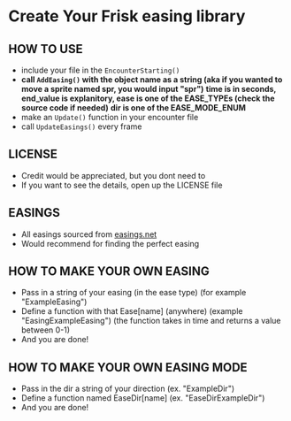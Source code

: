 # Create Your Frisk easing library
## HOW TO USE
- include your file in the `EncounterStarting()`
- **call `AddEasing()` with the object name as a string (aka if you wanted to move a sprite named spr, you would input "spr")**
**time is in seconds, end_value is explanitory, ease is one of the EASE_TYPEs (check the source code if needed)**
**dir is one of the EASE_MODE_ENUM**
- make an `Update()` function in your encounter file
- call `UpdateEasings()` every frame

## LICENSE
- Credit would be appreciated, but you dont need to
- If you want to see the details, open up the LICENSE file

## EASINGS
- All easings sourced from [easings.net](https://easings.net/)
- Would recommend for finding the perfect easing

## HOW TO MAKE YOUR OWN EASING
- Pass in a string of your easing (in the ease type) (for example "ExampleEasing")
- Define a function with that Ease[name] (anywhere) (example "EasingExampleEasing") (the function takes in time and returns a value between 0-1)
- And you are done!
  
## HOW TO MAKE YOUR OWN EASING MODE
- Pass in the dir a string of your direction (ex. "ExampleDir")
- Define a function named EaseDir[name] (ex. "EaseDirExampleDir")
- And you are done!
